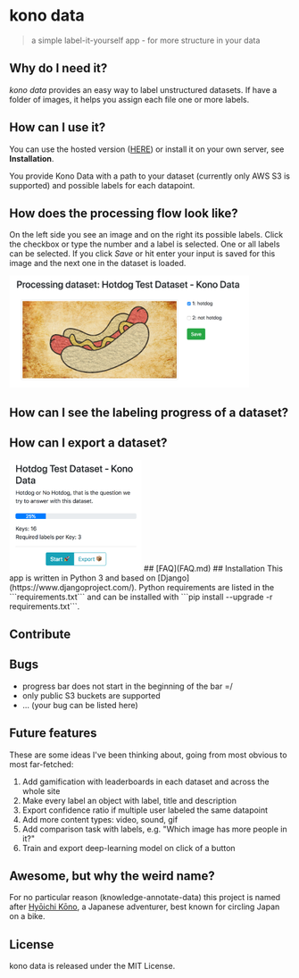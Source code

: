 kono data
===========
> a simple label-it-yourself app - for more structure in your data

## Why do I need it?
_kono data_ provides an easy way to label unstructured datasets.
If have a folder of images, it helps you assign each file one or more labels. 

## How can I use it?
You can use the hosted version ([HERE](https://61traccl80.execute-api.eu-west-1.amazonaws.com/prod/dataset/public)) or install it on your own server, see <b>Installation</b>.

You provide Kono Data with a path to your dataset (currently only AWS S3 is supported) and possible labels for each datapoint.

## How does the processing flow look like?
On the left side you see an image and on the right its possible labels.
Click the checkbox or type the number and a label is selected.
One or all labels can be selected. If you click _Save_ or hit enter your input is saved for this image and the next one in the dataset is loaded.

<img src="docs/img/label_hotdog.png" alt="" style="height: 200px;" />

## How can I see the labeling progress of a dataset?
## How can I export a dataset?
<img src="docs/img/export_hotdog.png" alt="" style="height: 200px;" />
## [FAQ](FAQ.md)
## Installation
This app is written in Python 3 and based on [Django](https://www.djangoproject.com/).
Python requirements are listed in the ```requirements.txt``` and can be installed with ```pip install --upgrade -r requirements.txt```. 

## Contribute

## Bugs
- progress bar does not start in the beginning of the bar =/
- only public S3 buckets are supported
- ... (your bug can be listed here)

## Future features
These are some ideas I've been thinking about, going from most obvious to most far-fetched:

1. Add gamification with leaderboards in each dataset and across the whole site
2. Make every label an object with label, title and description
3. Export confidence ratio if multiple user labeled the same datapoint
4. Add more content types: video, sound, gif
5. Add comparison task with labels, e.g. "Which image has more people in it?"
6. Train and export deep-learning model on click of a button

## Awesome, but why the weird name?
For no particular reason (knowledge-annotate-data) this project is named after [Hyōichi Kōno](https://en.wikipedia.org/wiki/Hy%C5%8Dichi_K%C5%8Dno), a Japanese adventurer, best known for circling Japan on a bike.

## License
kono data is released under the MIT License.
